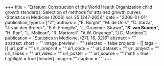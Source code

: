 +++
title = "Erratum: Construction of the World Health Organization child growth standards: Selection of methods for attained growth curves (Statistics in Medicine (2006) vol. 25 (247-265))"
date = "2008-01-01"
publication_types = ["2"]
authors = ["E. Borghi", "M. de Onis", "C. Garza", "J. van den Broeck", "E.A. Frongillo", "L. Grummer-Strawn", "**S. van Buuren**", "H. Pan", "L. Molinari", "R. Martorell", "A.W. Onyango", "J.C. Martines"]
publication = "Statistics in Medicine, (27), 16, _3216_"
abstract = ""
abstract_short = ""
image_preview = ""
selected = false
projects = []
tags = []
url_pdf = ""
url_preprint = ""
url_code = ""
url_dataset = ""
url_project = ""
url_slides = ""
url_video = ""
url_poster = ""
url_source = ""
math = true
highlight = true
[header]
image = ""
caption = ""
+++
